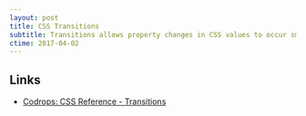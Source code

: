 ```yaml
---
layout: post
title: CSS Transitions
subtitle: Transitions allows property changes in CSS values to occur smoothly over a specified duration.
ctime: 2017-04-02
---
```



Links
---

- [Codrops: CSS Reference - Transitions](https://tympanus.net/codrops/css_reference/transition/)